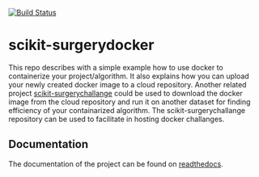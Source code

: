 [![Build Status](https://travis-ci.com/UCL/scikit-surgerydocker.svg?branch=main)](https://travis-ci.com/UCL/scikit-surgerydocker)
# scikit-surgerydocker
This repo describes with a simple example how to use docker to containerize your project/algorithm. It also explains how you can upload your newly created docker image to a cloud repository. Another related project [scikit-surgerychallange](https://github.com/UCL/scikit-surgerychallenge) could be used to download the docker image from the cloud repository and run it on another dataset for finding efficiency of your containarized algorithm. The scikit-surgerychallange repository can be used to facilitate in hosting docker challanges.  

## Documentation
The documentation of the project can be found on [readthedocs](https://scikit-surgerydocker.readthedocs.io/en/latest/).